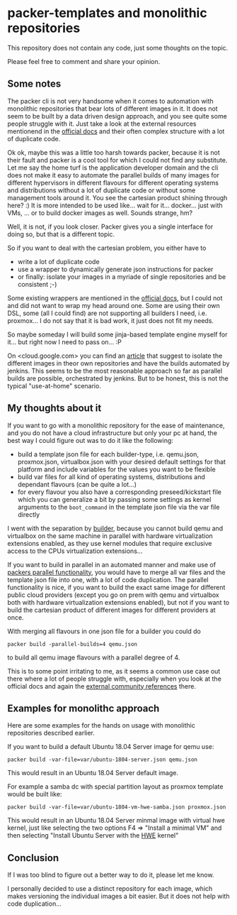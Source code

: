 # packer-templates and monolithic repositories

This repository does not contain any code, just some thoughts on the topic.

Please feel free to comment and share your opinion.

## Some notes

The packer cli is not very handsome when it comes to automation with monolithic repositories that bear lots of different images in it.
It does not seem to be built by a data driven design approach, and you see quite some people struggle with it. Just take a look at the external resources mentionend in the [official docs](https://www.packer.io/community-tools.html#templates) and their often complex structure with a lot of duplicate code.

Ok ok, maybe this was a little too harsh towards packer, because it is not their fault and packer is a cool tool for which I could not find any substitute. Let me say the home turf is the application developer domain and the cli does not make it easy to automate the parallel builds of many images for different hypervisors in different flavours for different operating systems and distributions without a lot of duplicate code or without some management tools around it. You see the cartesian product shining through here? :) It is more intended to be used like... wait for it... docker... just with VMs, ... or to build docker images as well. Sounds strange, hm?

Well, it is not, if you look closer. Packer gives you a single interface for doing so, but that is a different topic.

So if you want to deal with the cartesian problem, you either have to

* write a lot of duplicate code
* use a wrapper to dynamically generate json instructions for packer
* or finally: isolate your images in a myriade of single repositories and be consistent ;-)

Some existing wrappers are mentioned in the [official docs](https://www.packer.io/community-tools.html#templates), but I could not and did not want to wrap my head around one. Some are using their own DSL, some (all I could find) are not supporting all builders I need, i.e. proxmox... I do not say that it is bad work, it just does not fit my needs.

So maybe someday I will build some jinja-based template engine myself for it... but right now I need to pass on... :P

On <cloud.google.com> you can find an [article](https://cloud.google.com/solutions/automated-build-images-with-jenkins-kubernetes?hl=en) that suggest to isolate the different images in theor own repositories and have the builds automated by jenkins. This seems to be the most reasonable approach so far as parallel builds are possible, orchestrated by jenkins. But to be honest, this is not the typical "use-at-home" scenario.

## My thoughts about it

If you want to go with a monolithic repository for the ease of maintenance, and you do not have a cloud infrastructure but only your pc at hand, the best way I could figure out was to do it like the following:

* build a template json file for each builder-type, i.e. qemu.json, proxmox.json, virtualbox.json with your desired default settings for that platform and include variables for the values you want to be flexible
* build var files for all kind of operating systems, distributions and dependant flavours (can be quite a lot...)
* for every flavour you also have a corresponding preseed/kickstart file which you can generalize a bit by passing some settings as kernel arguments to the `boot_command` in the template json file via the var file directly

I went with the separation by [builder](https://www.packer.io/docs/builders/index.html), because you cannot build qemu and virtualbox on the same machine in parallel with hardware virtualization extensions enabled, as they use kernel modules that require exclusive access to the CPUs virtualization extensions...

If you want to build in parallel in an automated manner and make use of [packers parallel functionality](https://www.packer.io/intro/getting-started/parallel-builds.html), you would have to merge all var files and the template json file into one, with a lot of code duplication. The parallel functionality is nice, if you want to build the exact same image for different public cloud providers (except you go on prem with qemu and virtualbox both with hardware virtualization extensions enabled), but not if you want to build the cartesian product of different images for different providers at once.

With merging all flavours in one json file for a builder you could do

```shell
packer build -parallel-builds=4 qemu.json
```

to build all qemu image flavours with a parallel degree of 4.

This is to some point irritating to me, as it seems a common use case out there where a lot of people struggle with, especially when you look at the official docs and again the [external community references]((https://www.packer.io/community-tools.html#templates)) there.

## Examples for monolithc approach

Here are some examples for the hands on usage with monolithic repositories described earlier.

If you want to build a default Ubuntu 18.04 Server image for qemu use:

```shell
packer build -var-file=var/ubuntu-1804-server.json qemu.json
```

This would result in an Ubuntu 18.04 Server default image.

For example a samba dc with special partition layout as proxmox template would be built like:

```shell
packer build -var-file=var/ubuntu-1804-vm-hwe-samba.json proxmox.json
```

This would result in an Ubuntu 18.04 Server minmal image with virtual  hwe kernel, just like selecting the two options F4 => "Install a minimal VM" and then selecting "Install Ubuntu Server with the [HWE](https://wiki.ubuntu.com/Kernel/LTSEnablementStack) kernel"

## Conclusion

If I was too blind to figure out a better way to do it, please let me know.

I personally decided to use a distinct repository for each image, which makes versioning the individual images a bit easier. But it does not help with code duplication...
